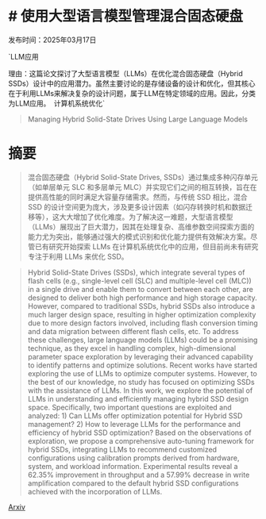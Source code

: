 # # 使用大型语言模型管理混合固态硬盘

发布时间：2025年03月17日

`LLM应用

理由：这篇论文探讨了大型语言模型（LLMs）在优化混合固态硬盘（Hybrid SSDs）设计中的应用潜力。虽然主要讨论的是存储设备的设计和优化，但其核心在于利用LLMs来解决复杂的设计问题，属于LLM在特定领域的应用。因此，分类为LLM应用。` `计算机系统优化`

> Managing Hybrid Solid-State Drives Using Large Language Models

# 摘要

> 混合固态硬盘（Hybrid Solid-State Drives, SSDs）通过集成多种闪存单元（如单层单元 SLC 和多层单元 MLC）并实现它们之间的相互转换，旨在在提供高性能的同时满足大容量存储需求。然而，与传统 SSD 相比，混合 SSD 的设计空间更为庞大，涉及更多设计因素（如闪存转换时机和数据迁移等），这大大增加了优化难度。为了解决这一难题，大型语言模型（LLMs）展现出了巨大潜力，因其在处理复杂、高维参数空间探索方面的能力尤为突出，能够通过强大的模式识别和优化能力提供有效解决方案。尽管已有研究开始探索 LLMs 在计算机系统优化中的应用，但目前尚未有研究专注于利用 LLMs 来优化 SSD。

> Hybrid Solid-State Drives (SSDs), which integrate several types of flash cells (e.g., single-level cell (SLC) and multiple-level cell (MLC)) in a single drive and enable them to convert between each other, are designed to deliver both high performance and high storage capacity. However, compared to traditional SSDs, hybrid SSDs also introduce a much larger design space, resulting in higher optimization complexity due to more design factors involved, including flash conversion timing and data migration between different flash cells, etc. To address these challenges, large language models (LLMs) could be a promising technique, as they excel in handling complex, high-dimensional parameter space exploration by leveraging their advanced capability to identify patterns and optimize solutions. Recent works have started exploring the use of LLMs to optimize computer systems. However, to the best of our knowledge, no study has focused on optimizing SSDs with the assistance of LLMs.
  In this work, we explore the potential of LLMs in understanding and efficiently managing hybrid SSD design space. Specifically, two important questions are exploited and analyzed: 1) Can LLMs offer optimization potential for Hybrid SSD management? 2) How to leverage LLMs for the performance and efficiency of hybrid SSD optimization? Based on the observations of exploration, we propose a comprehensive auto-tuning framework for hybrid SSDs, integrating LLMs to recommend customized configurations using calibration prompts derived from hardware, system, and workload information. Experimental results reveal a 62.35% improvement in throughput and a 57.99% decrease in write amplification compared to the default hybrid SSD configurations achieved with the incorporation of LLMs.

[Arxiv](https://arxiv.org/abs/2503.13105)